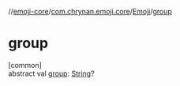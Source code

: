 //[emoji-core](../../../index.md)/[com.chrynan.emoji.core](../index.md)/[Emoji](index.md)/[group](group.md)

# group

[common]\
abstract val [group](group.md): [String](https://kotlinlang.org/api/latest/jvm/stdlib/kotlin/-string/index.html)?
